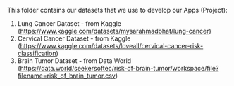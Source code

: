 This folder contains our datasets that we use to develop our Apps (Project):
1. Lung Cancer Dataset - from Kaggle (https://www.kaggle.com/datasets/mysarahmadbhat/lung-cancer)
2. Cervical Cancer Dataset - from Kaggle (https://www.kaggle.com/datasets/loveall/cervical-cancer-risk-classification)
3. Brain Tumor Dataset - from Data World (https://data.world/seekersoftec/risk-of-brain-tumor/workspace/file?filename=risk_of_brain_tumor.csv)
